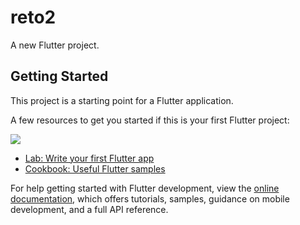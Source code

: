 # reto2

A new Flutter project.

## Getting Started

This project is a starting point for a Flutter application.

A few resources to get you started if this is your first Flutter project:

![](nombre-de-giphy.gif)

- [Lab: Write your first Flutter app](https://docs.flutter.dev/get-started/codelab)
- [Cookbook: Useful Flutter samples](https://docs.flutter.dev/cookbook)

For help getting started with Flutter development, view the
[online documentation](https://docs.flutter.dev/), which offers tutorials,
samples, guidance on mobile development, and a full API reference.
